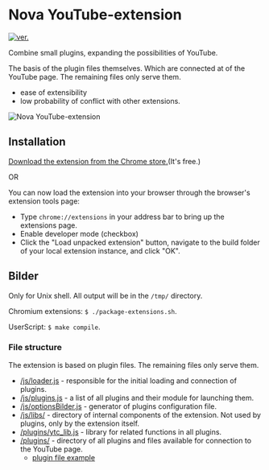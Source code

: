 # Nova YouTube-extension
[![ver.](https://img.shields.io/chrome-web-store/v/miiheelkbegpkflplpmmkidaklfgjecb.svg?style=flat-square)](#)

Combine small plugins, expanding the possibilities of YouTube.

The basis of the plugin files themselves. Which are connected at of the YouTube page. The remaining files only serve them.
- ease of extensibility
- low probability of conflict with other extensions.

![Nova YouTube-extension](https://lh3.googleusercontent.com/NUJv5yIT-6NUT7YiBgkNu8kCULGkbG8YL3XXjNiB_Q3XW87rvfyYDbPj55u2RTqJihtX_94Y=w640-h400-e365)

## Installation
[Download the extension from the Chrome store.](https://chrome.google.com/webstore/detail/miiheelkbegpkflplpmmkidaklfgjecb)(It's free.)

OR

You can now load the extension into your browser through the browser's extension tools page:
- Type `chrome://extensions` in your address bar to bring up the extensions page.
- Enable developer mode (checkbox)
- Click the "Load unpacked extension" button, navigate to the build folder of your local extension instance, and click "OK".

## Bilder
Only for Unix shell. All output will be in the `/tmp/` directory.

Chromium extensions: `$ ./package-extensions.sh`.

UserScript: `$ make compile`.

### File structure
The extension is based on plugin files. The remaining files only serve them.

* [/js/loader.js](https://github.com/raingart/Nova-YouTube-extension/tree/master/js/loader.js) - responsible for the initial loading and connection of plugins.
* [/js/plugins.js](https://github.com/raingart/Nova-YouTube-extension/blob/master/js/plugins.js) - a list of all plugins and their module for launching them.
* [/js/optionsBilder.js](https://github.com/raingart/Nova-YouTube-extension/blob/master/js/optionsBilder.js) - generator of plugins configuration file.
* [/js/libs/](https://github.com/raingart/Nova-YouTube-extension/blob/master/js/libs) - directory of internal components of the extension. Not used by plugins, only by the extension itself.
* [/plugins/ytc_lib.js](https://github.com/raingart/Nova-YouTube-extension/blob/master/plugins/ytc_lib.js) - library for related functions in all plugins.
* [/plugins/](https://github.com/raingart/Nova-YouTube-extension/tree/master/plugins) - directory of all plugins and files available for connection to the YouTube page.
  * [plugin file example](https://github.com/raingart/Nova-YouTube-extension/blob/master/plugins/_blank_plugin.js)
